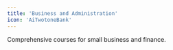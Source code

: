 ```yaml
---
title: 'Business and Administration'
icon: 'AiTwotoneBank'
---
```


Comprehensive courses for small business and finance.
